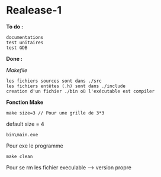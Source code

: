 Realease-1
==

**To do :**

	documentations
	test unitaires
	test GDB

**Done :**

_Makefile_

	les fichiers sources sont dans ./src
	les fichiers entêtes (.h) sont dans ./include
	creation d'un fichier ./bin où l'exécutable est compiler

**Fonction Make**
```
make size=3 // Pour une grille de 3*3
```

default size = 4

```
bin\main.exe
```

Pour exe le programme

```
make clean
```

Pour se rm les fichier execulable --> version propre
